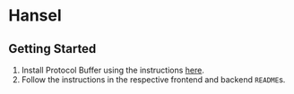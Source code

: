 # Hansel

## Getting Started

1. Install Protocol Buffer using the instructions [here](https://grpc.io/docs/protoc-installation/).
1. Follow the instructions in the respective frontend and backend `README`s.
